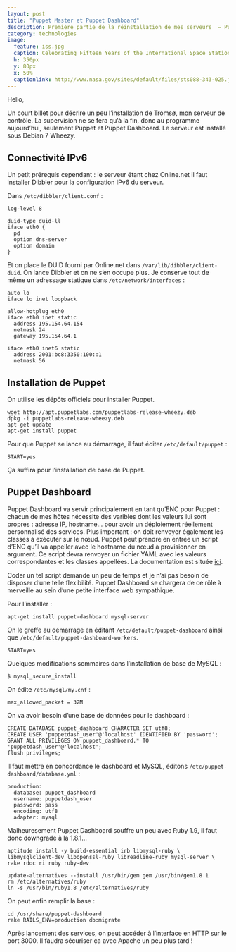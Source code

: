 ```yaml
---
layout: post
title: "Puppet Master et Puppet Dashboard"
description: Première partie de la réinstallation de mes serveurs  — Puppet
category: technologies
image:
  feature: iss.jpg
  caption: Celebrating Fifteen Years of the International Space Station — NASA
  h: 350px
  y: 80px
  x: 50%
  captionlink: http://www.nasa.gov/sites/default/files/sts088-343-025.jpg
---
```


Hello,

Un court billet pour décrire un peu l’installation de Tromsø, mon serveur de
contrôle. La supervision ne se fera qu’à la fin, donc au programme aujourd’hui,
seulement Puppet et Puppet Dashboard. Le serveur est installé sous Debian 7 Wheezy.

## Connectivité IPv6

Un petit prérequis cependant : le serveur étant chez Online.net il faut
installer Dibbler pour la configuration IPv6 du serveur.

Dans `/etc/dibbler/client.conf` :

    log-level 8

    duid-type duid-ll
	iface eth0 {
      pd
      option dns-server
	  option domain
	}

Et on place le DUID fourni par Online.net dans `/var/lib/dibbler/client-duid`.
On lance Dibbler et on ne s’en occupe plus. Je conserve tout de même un
adressage statique dans `/etc/network/interfaces` :

    auto lo
    iface lo inet loopback
    
    allow-hotplug eth0
    iface eth0 inet static
      address 195.154.64.154
      netmask 24
      gateway 195.154.64.1
    
    iface eth0 inet6 static
      address 2001:bc8:3350:100::1
      netmask 56


## Installation de Puppet


On utilise les dépôts officiels pour installer Puppet.

    wget http://apt.puppetlabs.com/puppetlabs-release-wheezy.deb
    dpkg -i puppetlabs-release-wheezy.deb
    apt-get update
    apt-get install puppet

Pour que Puppet se lance au démarrage, il faut éditer `/etc/default/puppet` :

    START=yes


Ça suffira pour l’installation de base de Puppet.

## Puppet Dashboard

Puppet Dashboard va servir principalement en tant qu’ENC pour Puppet : chacun de
mes hôtes nécessite des varibles dont les valeurs lui sont propres : adresse IP,
hostname… pour avoir un déploiement réellement personnalisé des services. Plus
important : on doit renvoyer également les classes à exécuter sur le nœud.
Puppet peut prendre en entrée un script d’ENC qu’il va appeller avec le hostname
du nœud à provisionner en argument. Ce script devra renvoyer un fichier YAML
avec les valeurs correspondantes et les classes appellées. La documentation est
située [ici](http://docs.puppetlabs.com/guides/external_nodes.html).

Coder un tel script demande un peu de temps et je n’ai pas besoin de disposer
d’une telle flexibilité. Puppet Dashboard se chargera de ce rôle à merveille au
sein d’une petite interface web sympathique.


Pour l’installer :

    apt-get install puppet-dashboard mysql-server

On le greffe au démarrage en éditant `/etc/default/puppet-dashboard` ainsi que
`/etc/default/puppet-dashboard-workers`.

    START=yes

Quelques modifications sommaires dans l’installation de base de MySQL :

    $ mysql_secure_install

On édite `/etc/mysql/my.cnf` :

    max_allowed_packet = 32M

On va avoir besoin d’une base de données pour le dashboard :

    CREATE DATABASE puppet_dashboard CHARACTER SET utf8;
	CREATE USER 'puppetdash_user'@'localhost' IDENTIFIED BY 'password';
	GRANT ALL PRIVILEGES ON puppet_dashboard.* TO 'puppetdash_user'@'localhost';
	flush privileges;


Il faut mettre en concordance le dashboard et MySQL, éditons
`/etc/puppet-dashboard/database.yml` :

    production:
	  database: puppet_dashboard
      username: puppetdash_user
      password: pass
      encoding: utf8
      adapter: mysql

Malheuresement Puppet Dashboard souffre un peu avec Ruby 1.9, il faut donc
downgrade à la 1.8.1…

    aptitude install -y build-essential irb libmysql-ruby \
    libmysqlclient-dev libopenssl-ruby libreadline-ruby mysql-server \
    rake rdoc ri ruby ruby-dev
    
	update-alternatives --install /usr/bin/gem gem /usr/bin/gem1.8 1
	rm /etc/alternatives/ruby
	ln -s /usr/bin/ruby1.8 /etc/alternatives/ruby

On peut enfin remplir la base :

    cd /usr/share/puppet-dashboard
	rake RAILS_ENV=production db:migrate

Après lancement des services, on peut accéder à l’interface en HTTP sur le
port 3000. Il faudra sécuriser ça avec Apache un peu plus tard !
